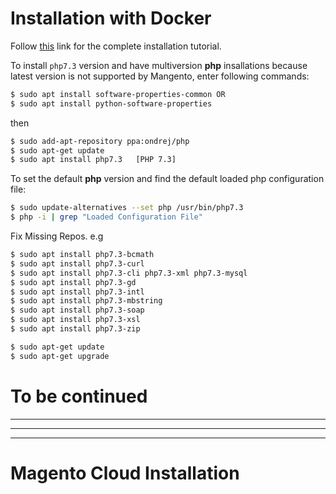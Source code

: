 # Installation with Docker

Follow [this](https://www.magemodule.com/all-things-magento/magento-2-tutorials/docker-magento-2-development/) link for the complete installation tutorial.

To install `php7.3` version and have multiversion __php__ insallations because latest version is not supported by Mangento, enter following commands:
```bash
$ sudo apt install software-properties-common OR
$ sudo apt install python-software-properties
```
then
```bash
$ sudo add-apt-repository ppa:ondrej/php
$ sudo apt-get update
$ sudo apt install php7.3   [PHP 7.3]
```
To set the default __php__ version and find the default loaded php configuration file:
```bash
$ sudo update-alternatives --set php /usr/bin/php7.3
$ php -i | grep "Loaded Configuration File"
```
Fix Missing Repos. e.g
```bash
$ sudo apt install php7.3-bcmath
$ sudo apt install php7.3-curl
$ sudo apt install php7.3-cli php7.3-xml php7.3-mysql
$ sudo apt install php7.3-gd
$ sudo apt install php7.3-intl
$ sudo apt install php7.3-mbstring
$ sudo apt install php7.3-soap
$ sudo apt install php7.3-xsl
$ sudo apt install php7.3-zip

$ sudo apt-get update
$ sudo apt-get upgrade
```
# To be continued
---
---
---

# Magento Cloud Installation

